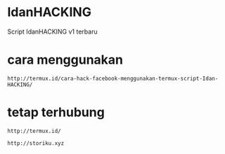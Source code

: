 # IdanHACKING
Script IdanHACKING v1 terbaru

# cara menggunakan

<!-- wp:code -->
<pre class="wp-block-code"><code>http://termux.id/cara-hack-facebook-menggunakan-termux-script-Idan-HACKING/</code></pre>
<!-- /wp:code -->

# tetap terhubung

<!-- wp:code -->
<pre class="wp-block-code"><code>http://termux.id/</code></pre>
<pre class="wp-block-code"><code>http://storiku.xyz</code></pre>
<!-- /wp:code -->
